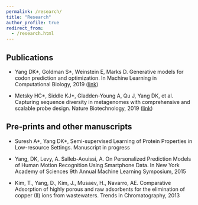 ```yaml
---
permalink: /research/
title: "Research"
author_profile: true
redirect_from: 
  - /research.html
---
```


## Publications ##

* Yang DK\*, Goldman S\*, Weinstein E, Marks D. Generative models for codon prediction and optimization. In Machine Learning in Computational Biology, 2019 ([link](https://drive.google.com/file/d/1OOJdamK2suqSyB7Rkf0zupGIzVXDBIxc/view?usp=sharing))

* Metsky HC\*, Siddle KJ\*, Gladden-Young A, Qu J, Yang DK, et al. Capturing sequence diversity in metagenomes with comprehensive and scalable probe design. Nature Biotechnology, 2019 ([link](https://www.nature.com/articles/s41587-018-0006-x))

## Pre-prints and other manuscripts ## 

* Suresh A\*, Yang DK\*, Semi-supervised Learning of Protein Properties in Low-resource Settings. Manuscript in progress

* Yang, DK, Levy, A. Salleb-Aouissi, A. On Personalized Prediction Models of Human Motion Recognition Using Smartphone Data. In New York Academy of Sciences 9th Annual Machine Learning Symposium, 2015

* Kim, T., Yang, D., Kim, J., Musaev, H., Navarro, AE. Comparative Adsorption of highly porous and raw adsorbents for the elimination of copper (II) ions from wastewaters. Trends in Chromatography, 2013

